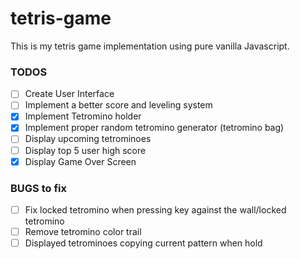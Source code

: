 # tetris-game
This is my tetris game implementation using pure vanilla Javascript.

### TODOS
- [ ] Create User Interface
- [ ] Implement a better score and leveling system
- [X] Implement Tetromino holder
- [X] Implement proper random tetromino generator (tetromino bag)
- [ ] Display upcoming tetrominoes
- [ ] Display top 5 user high score
- [X] Display Game Over Screen

### BUGS to fix
- [ ] Fix locked tetromino when pressing key against the wall/locked tetromino
- [ ] Remove tetromino color trail
- [ ] Displayed tetrominoes copying current pattern when hold  
